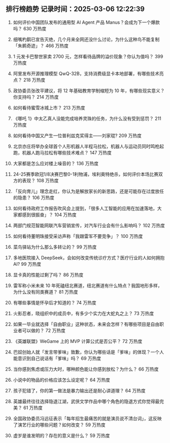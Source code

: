 
## 排行榜趋势 记录时间：2025-03-06 12:22:39
  
  1. 如何评价中国团队发布的通用型 AI Agent 产品 Manus？会成为下一个爆款吗？ 630 万热度
    
  2. 细嘴杓鹬已宣告灭绝，几个月来全网还没什么讨论，为什么这种鸟不能复制「朱鹮奇迹」？ 466 万热度
    
  3. 1 元发卡巴黎世家卖 2700 元，怎样看待品牌的溢价现象？你认为值吗？ 399 万热度
    
  4. 阿里发布开源推理模型 QwQ-32B，支持消费级显卡本地部署，有哪些技术亮点？ 218 万热度
    
  5. 政协委员张改平建议，将 12 年基础教育学制缩短为 10 年，有哪些现实意义？你支持吗？ 214 万热度
    
  6. 如何看待蜜雪冰城上市？ 213 万热度
    
  7. 《哪吒 1》中太乙真人没能完成培养灵珠的任务，为什么没有受到惩罚？ 211 万热度
    
  8. 如何看待中国又产生一位普利兹克奖得主——刘家琨? 209 万热度
    
  9. 北京亦庄将举办全球首个人形机器人半程马拉松，机器人与运动员同时鸣枪起跑，机器人跑马拉松有哪些技术难点？ 147 万热度
    
  10. 大家都是怎么应对楼上噪音的？ 136 万热度
    
  11. 24-25赛季欧冠1/8决赛巴黎0-1利物浦，埃利奥特绝杀，如何评价本场比赛双方的表现？ 108 万热度
    
  12. 「反向育儿」理念走红，你认为是解放家长的新思路，还是可能存在过度放任的隐患？ 106 万热度
    
  13. 如何看待政府工作报告吹风会上提到，「很多人工智能的应用在加速落地，大家都感到很振奋」？ 104 万热度
    
  14. 两部门规范智能网联汽车营销宣传，对汽车行业会有什么影响吗？ 102 万热度
    
  15. 如何看待董明珠接受采访声称「我跟雷军不要竞争」？ 100 万热度
    
  16. 菜鸟驿站为什么那么多转让的？ 99 万热度
    
  17. 多地医院接入 DeepSeek，会如何改变传统诊疗方式？医疗行业的人如何拥抱 AI? 99 万热度
    
  18. 显卡真的性能过剩了吗？ 86 万热度
    
  19. 雷军称小米未来 10 年死磕纽北赛道，纽北赛道有什么特点？我国地形多样，为什么没有同类赛道？ 81 万热度
    
  20. 有哪些事情是怀孕后才知道的？ 74 万热度
    
  21. 火影忍者，晓组织中的成员中，有多少个实力在大蛇丸之上？ 73 万热度
    
  22. 如果一毕业就选择「自由职业」这种状态，未来会怎样？有哪些项目是自由职业者可以做的？ 72 万热度
    
  23. 《英雄联盟》WeGame 上的 MVP 计算公式是否公平？ 72 万热度
    
  24. 巴奴创始人就「发言带爹味」致歉，你认为哪些话是「爹味」的体现？一个人能意识到自己说话有「爹味」吗？ 69 万热度
    
  25. 当你感到焦虑或压力大时，哪种颜色能让你感到放松？为什么？ 66 万热度
    
  26. 小说中的物品的价格应该怎么设定呢？ 64 万热度
    
  27. 孩子犯错了，你的第一做法是暴力输出还是耐心讲道理？ 64 万热度
    
  28. 英雄最终往往选择隐退江湖，武侠文学作品中哪个角色的隐退方式你觉得最完美？ 61 万热度
    
  29. 全国政协委员冯远征表示「每年招生最痛苦的就是演员说不清台词」，这反映了演艺行业的哪些问题？如何改变？ 59 万热度
    
  30. 虚岁是谁发明的？存在的意义是什么？ 59 万热度
    
